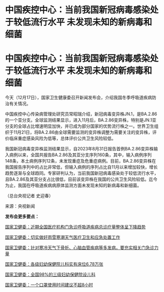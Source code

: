 # 中国疾控中心：当前我国新冠病毒感染处于较低流行水平 未发现未知的新病毒和细菌

# 中国疾控中心：当前我国新冠病毒感染处于较低流行水平 未发现未知的新病毒和细菌

今天（12月17日），国家卫生健康委召开新闻发布会，介绍我国冬季呼吸道疾病防治有关情况。

中国疾控中心传染病管理处研究员常昭瑞介绍，新冠病毒变异株JN.1，是BA.2.86的一个亚分支。全球监测结果显示，进入11月后，BA.2.86变异株，特别是JN.1亚分支的全球占比增速明显加快，并已成为部分国家的优势流行株之一。世界卫生组织于11月21日，将BA.2.86由全球需要监测的变异株调整为需要关注的变异株，评价临床重症感染风险为低等，总体评价公共卫生风险较低。

我国新冠病毒变异株监测结果显示，自2023年8月31日报告首例BA.2.86变异株输入病例以来，全国共报告BA.2.86及其亚分支序列160条，其中，输入病例序列148条，本土病例序列12条，未发现重症及危重症病例。目前，BA.2.86变异株在我国报告序列中的占比非常低，但输入病例的序列占比自11月以来增加较快，增长趋势逐渐与全球趋同。专家研判认为，当前我国新冠病毒感染处于较低流行水平，且BA.2.86及其亚分支占比很低，目前该变异株在我国的公共卫生风险较低。迄今为止，我国在呼吸道疾病病原体监测方面未发现未知的新病毒和新细菌。

（总台央视记者 史迎春）

来源：央视新闻

**发布会更多要点：**

[国家卫健委：近期全国医疗机构门急诊呼吸道疾病总诊疗量整体呈下降趋势](https://news.qq.com/rain/a/20231217A04F2J00)

[国家卫健委：切实做好雨雪寒潮天气医疗卫生和应急处置工作](https://news.qq.com/rain/a/20231217A048GP00)

[国家卫健委：针对寒冷天气下骨折、心脑血管疾病等多发病，要充实相关门急诊力量](https://news.qq.com/rain/a/20231217A04F7V00)

[国家卫健委：各级妇幼保健院儿科实有床位6.78万张](https://news.qq.com/rain/a/20231217A04F0K00)

[国家卫健委：全国98%的三级妇幼保健院设儿科](https://news.qq.com/rain/a/20231217A04DSL00)

[国家卫健委：一个口罩使用时间建议不超8小时](https://news.qq.com/rain/a/20231217A04DKL00)


